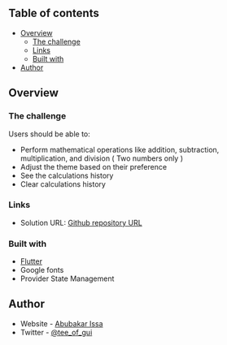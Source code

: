 
## Table of contents

- [Overview](#overview)
    - [The challenge](#the-challenge)
    - [Links](#links)
    - [Built with](#built-with)
- [Author](#author)



## Overview

### The challenge

Users should be able to:

- Perform mathematical operations like addition, subtraction, multiplication, and division ( Two numbers only )
- Adjust the theme based on their preference
- See the calculations history
- Clear calculations history

### Links

- Solution URL: [Github repository URL](https://github.com/Teewhydot/calc.git)

### Built with

- [Flutter](https://flutter.dev)
- Google fonts
- Provider State Management

## Author

- Website - [Abubakar Issa](https://www.teeofgui.tech)
- Twitter - [@tee_of_gui](https://twitter.com/tee_of_gui)